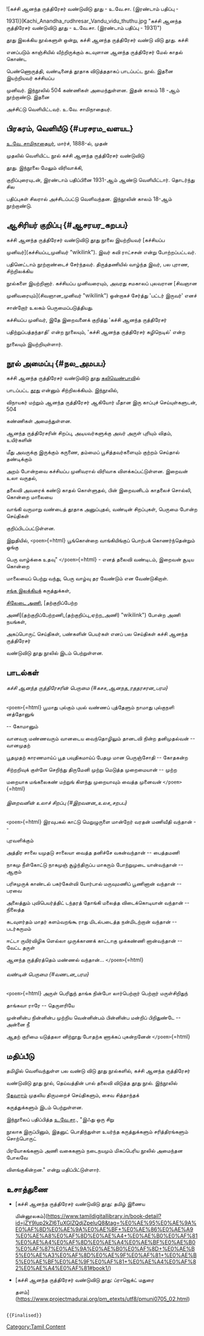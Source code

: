![கச்சி ஆனந்த ருத்திரேசர் வண்டுவிடு தூது - உ.வே.சா. (இரண்டாம் பதிப்பு -
1931)](Kachi_Anandha_rudhresar_Vandu_vidu_thuthu.jpg "கச்சி ஆனந்த ருத்திரேசர் வண்டுவிடு தூது - உ.வே.சா. (இரண்டாம் பதிப்பு - 1931)")
தூது இலக்கிய நூல்களுள் ஒன்று, கச்சி ஆனந்த ருத்திரேசர் வண்டு விடு தூது. கச்சி
எனப்படும் காஞ்சியில் வீற்றிருக்கும் கடவுளான ஆனந்த ருத்திரேசர் மேல் காதல் கொண்ட
பெண்ணொருத்தி, வண்டினைத் தூதாக விடுத்ததாகப் பாடப்பட்ட நூல். இதனை இயற்றியவர் கச்சியப்ப
முனிவர். இந்நூலில் 504 கண்ணிகள் அமைந்துள்ளன. இதன் காலம் 18 -ஆம் நூற்றாண்டு. இதனை
அச்சிட்டு வெளியிட்டவர். உ.வே. சாமிநாதையர்.

## பிரசுரம், வெளியீடு {#பரசரம_வளயட}

[உ.வே. சாமிநாதையர்](உ.வே.சாமிநாதையர் "wikilink"), மார்ச், 1888-ல், முதன்
முதலில் வெளியிட்ட நூல் கச்சி ஆனந்த ருத்திரேசர் வண்டுவிடு
[தூது](தூது_(பாட்டியல்) "wikilink"). இந்நூலை மேலும் விரிவாக்கி,
குறிப்புரையுடன், இரண்டாம் பதிப்பினை 1931-ஆம் ஆண்டு வெளியிட்டார். தொடர்ந்து சில
பதிப்புகள் சிலரால் அச்சிடப்பட்டு வெளிவந்தன. இந்நூலின் காலம் 18-ஆம் நூற்றாண்டு.

## ஆசிரியர் குறிப்பு {#ஆசரயர_கறபப}

கச்சி ஆனந்த ருத்திரேசர் வண்டுவிடு தூது நூலை இயற்றியவர் [கச்சியப்ப
முனிவர்](கச்சியப்ப_முனிவர் "wikilink"). இவர் கவி ராட்சசன் என்று போற்றப்பட்டவர்.
பதினெட்டாம் நூற்றாண்டைச் சேர்ந்தவர். திருத்தணியில் வாழ்ந்த இவர், பல புராண, சிற்றிலக்கிய
நூல்களை இயற்றினார். கச்சியப்ப முனிவரையும், அவரது சமகாலப் புலவரான [சிவஞான
முனிவரையும்](சிவஞான_முனிவர் "wikilink") ஒன்றாகச் சேர்த்து \'பட்டர் இருவர்\' எனச்
சான்றோர் உலகம் பெருமைப்படுத்தியது.

கச்சியப்ப முனிவர், இதே இறைவனைக் குறித்து \'கச்சி ஆனந்த ருத்திரேசர்
பதிற்றுப்பத்தந்தாதி\' என்ற நூலையும், \'கச்சி ஆனந்த ருத்திரேசர் கழிநெடில்\' என்ற
நூலையும் இயற்றியுள்ளார்.

## நூல் அமைப்பு {#நல_அமபப}

கச்சி ஆனந்த ருத்திரேசர் வண்டுவிடு தூது [கலிவெண்பாவ](கலிவெண்பா "wikilink")ில்
பாடப்பட்ட [தூது](தூது_(பாட்டியல்) "wikilink") என்னும் சிற்றிலக்கியம். இந்நூலில்,
விநாயகர் மற்றும் ஆனந்த ருத்திரேசர் ஆகியோர் மீதான இரு காப்புச் செய்யுள்களுடன், 504
கண்ணிகள் அமைந்துள்ளன.

ஆனந்த ருத்திரேசரின் சிறப்பு, அடியவர்களுக்கு அவர் அருள் புரியும் விதம், உயிர்களின்
மீது அவருக்கு இருக்கும் கருணை, தம்மைப் பூசித்தவர்களையும் குற்றம் செய்தால் தண்டிக்கும்
அறம் போன்றவை கச்சியப்ப முனிவரால் விரிவாக விளக்கப்பட்டுள்ளன. இறைவன் உலா வருதல்,
தலைவி அவரைக் கண்டு காதல் கொள்ளுதல், பின் இறைவனிடம் காதலைச் சொல்லி, கொன்றை மாலையை
வாங்கி வருமாறு வண்டைத் தூதாக அனுப்புதல், வண்டின் சிறப்புகள், பெருமை போன்ற செய்திகள்
குறிப்பிடப்பட்டுள்ளன.

இறுதியில், `<poem>`{=html} பூங்கொன்றை வாங்கியிங்குப் பொற்பக் கொணர்ந்தென்றும் ஓங்கு
பெரு வாழ்க்கை உதவு" `</poem>`{=html} - எனத் தலைவி வண்டிடம், இறைவன் சூடிய கொன்றை
மாலையைப் பெற்று வந்து, பெரு வாழ்வு தர வேண்டும் என வேண்டுகிறாள்.

[சங்க இலக்கியக](சங்க_இலக்கியம்_(பாட்டும்_தொகையும்) "wikilink")் கருத்துக்கள்,
[சிலேடை அணி](சிலேடை_அணி "wikilink"), [தற்குறிப்பேற்ற
அணி](தற்குறிப்பேற்றணி_(தற்குறிப்பு_ஏற்ற_அணி) "wikilink") போன்ற அணி நயங்கள்,
அகப்பொருட் செய்திகள், பண்களின் பெயர்கள் எனப் பல செய்திகள் கச்சி ஆனந்த ருத்திரேசர்
வண்டுவிடு தூது நூலில் இடம் பெற்றுள்ளன.

## பாடல்கள்

###### கச்சி ஆனந்த ருத்திரேசரின் பெருமை {#கசச_ஆனநத_ரததரசரன_பரம}

`<poem>`{=html} பூமாது புல்கும் புயல் வண்ணப் புத்தேளும் நாமாது புல்குநளி னத்தோனுங்
-- கோமானும்

வானவரு மண்ணவரும் வானடைய வைந்தொழிலும் தானடவி நின்ற தனிமுதல்வன் -- வானமுதற்

பூதமுதற் காரணமாய்ப் பூத பவுதிகமாய்ப் பேதமு மான பெருஞ்சோதி -- கோதகன்ற

சிற்றறிவுக் குள்ளே செறிந்து திருமேனி முற்று மெடுத்த முறைமையான் -- முற்ற

மறையாக மங்கலைகண் மற்றுங் கிளந்து முறையாவும் வைத்த முனைவன் `</poem>`{=html}

###### இறைவனின் உலாச் சிறப்பு {#இறவனன_உலச_சறபப}

`<poem>`{=html} இரவுபகல் காட்டு மெறுழுருளை மான்றேர் வரதன் மணிவீதி வந்தான் --
புரவளிக்கும்

அத்திர சாலை யமுதடு சாலையா வைத்த தனிச்சே வகன்வந்தான் -- பைத்தமணி

நாகமு நீள்கோட்டு நாகமுஞ் சூழ்ந்திருப்ப மாகரும் போற்றுமுடை யான்வந்தான் -- ஆகும்

பரிசமுருக் காண்டல் பகர்கேள்வி யோர்பால் மருவுமணிப் பூணினான் வந்தான் -- பரவை

அலைத்தும் புவிபெயர்த்திட் டந்தரத் தோங்கி மலைத்த விடைக்கொடியான் வந்தான் -- நிலைத்த

கடவுளர்தம் மாதர் களம்வறங்கூ ராது மிடல்படைத்த நன்மிடற்றான் வந்தான் -- படர்கருமம்

ஈட்டா ருயிர்விழிக ளெல்லா முருக்காணக் காட்டாகு முக்கண்ணி னான்வந்தான் -- வேட்ட தருள்

ஆனந்த ருத்திரத்தெம் மண்ணல் வந்தான்\... `</poem>`{=html}

###### வண்டின் பெருமை {#வணடன_பரம}

`<poem>`{=html} அருள் பெரிதுந் தாங்க நின்போ லார்பெற்றார் பெற்றார் மருள்சிறிதுந்
தாங்கவா ராரே -- தெருளரியே

முன்னின்ப நின்னின்ப முற்றிய வென்னின்பம் பின்னின்ப மன்றிப் பிறிதுண்டே -- அன்னை நீ

ஆதற் குரிமை யடுத்தலா னிற்றூது போதற்க ணாக்கப் புகன்றனேன் `</poem>`{=html}

## மதிப்பீடு

தமிழில் வெளிவந்துள்ள பல வண்டு விடு தூது நூல்களில், கச்சி ஆனந்த ருத்திரேசர்
வண்டுவிடு தூது நூல், தெய்வத்தின் பால் தலைவி விடுத்த தூது நூல். இந்நூலில்
[தேவாரம்](தேவாரம் "wikilink") முதலிய திருமறைச் செய்திகளும், சைவ சித்தாந்தக்
கருத்துக்களும் இடம் பெற்றுள்ளன.

இந்நூலைப் பதிப்பித்த [உ.வே.சா](உ.வே.சாமிநாதையர் "wikilink")., "இஃது ஒரு சிறு
நூலாக இருப்பினும், இதனுட் பொதிந்துள்ள உயர்ந்த கருத்துக்களும் சரித்திரங்களும் சொற்பொருட்
பிரயோகங்களும் அணி வகைகளும் நடைநயமும் மிகப்பெரிய நூலில் அமைந்தன போலவே
விளங்குகின்றன." என்று மதிப்பிட்டுள்ளார்.

## உசாத்துணை

-   [கச்சி ஆனந்த ருத்திரேசர் வண்டுவிடு தூது: தமிழ் இணைய
    மின்னூலகம்](https://www.tamildigitallibrary.in/book-detail?id=jZY9lup2kZl6TuXGlZQdjZpeluQ8&tag=%E0%AE%95%E0%AE%9A%E0%AF%8D%E0%AE%9A%E0%AE%BF+%E0%AE%86%E0%AE%A9%E0%AE%A8%E0%AF%8D%E0%AE%A4+%E0%AE%B0%E0%AF%81%E0%AE%A4%E0%AF%8D%E0%AE%A4%E0%AE%BF%E0%AE%B0%E0%AF%87%E0%AE%9A%E0%AE%B0%E0%AF%8D+%E0%AE%B5%E0%AE%A3%E0%AF%8D%E0%AE%9F%E0%AF%81+%E0%AE%B5%E0%AE%BF%E0%AE%9F%E0%AF%81+%E0%AE%A4%E0%AF%82%E0%AE%A4%E0%AF%81#book1/)
-   [கச்சி ஆனந்த ருத்திரேசர் வண்டுவிடு தூது: ப்ராஜெக்ட் மதுரை
    தளம்](https://www.projectmadurai.org/pm_etexts/utf8/pmuni0705_02.html)

```{=mediawiki}
{{Finalised}}
```
[Category:Tamil Content](Category:Tamil_Content "wikilink")
